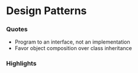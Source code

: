 # Design Patterns

### Quotes

 - Program to an interface, not an implementation
 - Favor object composition over class inheritance

### Highlights


